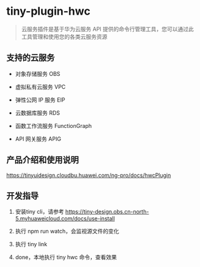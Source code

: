 # tiny-plugin-hwc

> 云服务插件是基于华为云服务 API 提供的命令行管理工具，您可以通过此工具管理和使用您的各类云服务资源

## 支持的云服务

- 对象存储服务 OBS

- 虚拟私有云服务 VPC

- 弹性公网 IP 服务 EIP

- 云数据库服务 RDS

- 函数工作流服务 FunctionGraph

- API 网关服务 APIG

## 产品介绍和使用说明

https://tinyuidesign.cloudbu.huawei.com/ng-pro/docs/hwcPlugin

## 开发指导

1. 安装tiny cli，请参考 https://tiny-design.obs.cn-north-5.myhuaweicloud.com/docs/use-install

2. 执行 npm run watch，会监视源文件的变化

3. 执行 tiny link

4. done，本地执行 tiny hwc 命令，查看效果

